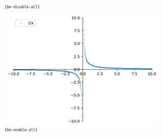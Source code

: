 `{bm-disable-all}`

![Graph(s) of 1/x](calculus_f59ed02788095f8cdfea3e5504c33da9.png)
`{bm-enable-all}`

